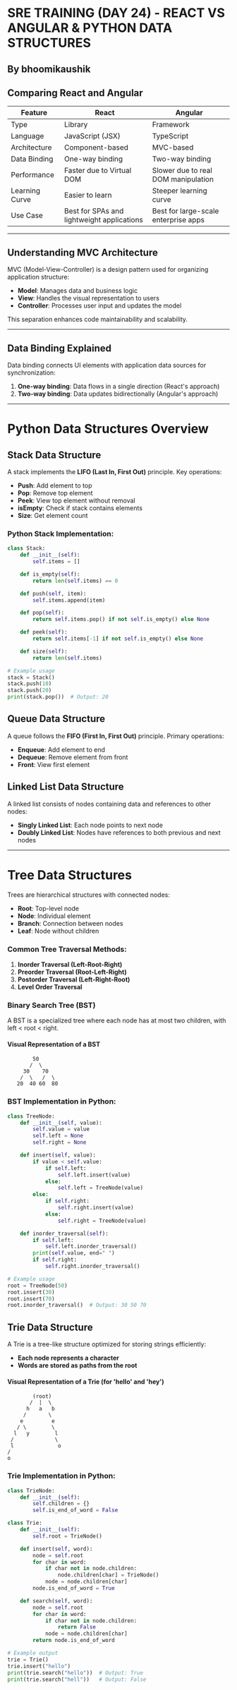 # SRE TRAINING (DAY 24) - REACT VS ANGULAR & PYTHON DATA STRUCTURES
## By bhoomikaushik

## Comparing React and Angular

| Feature         | React  | Angular  |
|---------------|--------|---------|
| Type         | Library | Framework |
| Language     | JavaScript (JSX) | TypeScript |
| Architecture | Component-based | MVC-based |
| Data Binding | One-way binding | Two-way binding |
| Performance  | Faster due to Virtual DOM | Slower due to real DOM manipulation |
| Learning Curve | Easier to learn | Steeper learning curve |
| Use Case     | Best for SPAs and lightweight applications | Best for large-scale enterprise apps |

---

## Understanding MVC Architecture
MVC (Model-View-Controller) is a design pattern used for organizing application structure:

- **Model**: Manages data and business logic
- **View**: Handles the visual representation to users
- **Controller**: Processes user input and updates the model

This separation enhances code maintainability and scalability.

---

## Data Binding Explained
Data binding connects UI elements with application data sources for synchronization:

1. **One-way binding**: Data flows in a single direction (React's approach)
2. **Two-way binding**: Data updates bidirectionally (Angular's approach)

---

# Python Data Structures Overview

## Stack Data Structure
A stack implements the **LIFO (Last In, First Out)** principle. Key operations:

- **Push**: Add element to top
- **Pop**: Remove top element
- **Peek**: View top element without removal
- **isEmpty**: Check if stack contains elements
- **Size**: Get element count

### Python Stack Implementation:
```python
class Stack:
    def __init__(self):
        self.items = []

    def is_empty(self):
        return len(self.items) == 0

    def push(self, item):
        self.items.append(item)

    def pop(self):
        return self.items.pop() if not self.is_empty() else None

    def peek(self):
        return self.items[-1] if not self.is_empty() else None

    def size(self):
        return len(self.items)

# Example usage
stack = Stack()
stack.push(10)
stack.push(20)
print(stack.pop())  # Output: 20
```

## Queue Data Structure
A queue follows the **FIFO (First In, First Out)** principle. Primary operations:

- **Enqueue**: Add element to end
- **Dequeue**: Remove element from front
- **Front**: View first element

## Linked List Data Structure
A linked list consists of nodes containing data and references to other nodes:

- **Singly Linked List**: Each node points to next node
- **Doubly Linked List**: Nodes have references to both previous and next nodes

---

# Tree Data Structures
Trees are hierarchical structures with connected nodes:

- **Root**: Top-level node
- **Node**: Individual element
- **Branch**: Connection between nodes
- **Leaf**: Node without children

### Common Tree Traversal Methods:
1. **Inorder Traversal (Left-Root-Right)**
2. **Preorder Traversal (Root-Left-Right)**
3. **Postorder Traversal (Left-Right-Root)**
4. **Level Order Traversal**

### Binary Search Tree (BST)
A BST is a specialized tree where each node has at most two children, with left < root < right.

#### Visual Representation of a BST
```
        50
       /  \
     30    70
    /  \   /  \
   20  40 60  80
```

### BST Implementation in Python:
```python
class TreeNode:
    def __init__(self, value):
        self.value = value
        self.left = None
        self.right = None

    def insert(self, value):
        if value < self.value:
            if self.left:
                self.left.insert(value)
            else:
                self.left = TreeNode(value)
        else:
            if self.right:
                self.right.insert(value)
            else:
                self.right = TreeNode(value)

    def inorder_traversal(self):
        if self.left:
            self.left.inorder_traversal()
        print(self.value, end=" ")
        if self.right:
            self.right.inorder_traversal()

# Example usage
root = TreeNode(50)
root.insert(30)
root.insert(70)
root.inorder_traversal()  # Output: 30 50 70
```

## Trie Data Structure
A Trie is a tree-like structure optimized for storing strings efficiently:

- **Each node represents a character**
- **Words are stored as paths from the root**

#### Visual Representation of a Trie (for 'hello' and 'hey')
```
        (root)
       /  |  \
      h   a   b
     /       \
    e         e
   / \        \
  l   y        l
 /             \
 l              o
/                
o                
```

### Trie Implementation in Python:
```python
class TrieNode:
    def __init__(self):
        self.children = {}
        self.is_end_of_word = False

class Trie:
    def __init__(self):
        self.root = TrieNode()

    def insert(self, word):
        node = self.root
        for char in word:
            if char not in node.children:
                node.children[char] = TrieNode()
            node = node.children[char]
        node.is_end_of_word = True

    def search(self, word):
        node = self.root
        for char in word:
            if char not in node.children:
                return False
            node = node.children[char]
        return node.is_end_of_word

# Example output
trie = Trie()
trie.insert("hello")
print(trie.search("hello"))  # Output: True
print(trie.search("hell"))   # Output: False
```
